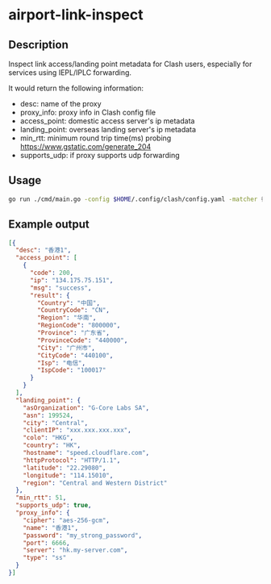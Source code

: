 # airport-link-inspect

## Description

Inspect link access/landing point metadata for Clash users,
especially for services using IEPL/IPLC forwarding.

It would return the following information:

- desc: name of the proxy
- proxy_info: proxy info in Clash config file
- access_point: domestic access server's ip metadata
- landing_point: overseas landing server's ip metadata
- min_rtt: minimum round trip time(ms) probing https://www.gstatic.com/generate_204
- supports_udp: if proxy supports udp forwarding

## Usage

```bash
go run ./cmd/main.go -config $HOME/.config/clash/config.yaml -matcher 香港 | jq
```

## Example output

```json
[{
  "desc": "香港1",
  "access_point": [
    {
      "code": 200,
      "ip": "134.175.75.151",
      "msg": "success",
      "result": {
        "Country": "中国",
        "CountryCode": "CN",
        "Region": "华南",
        "RegionCode": "800000",
        "Province": "广东省",
        "ProvinceCode": "440000",
        "City": "广州市",
        "CityCode": "440100",
        "Isp": "电信",
        "IspCode": "100017"
      }
    }
  ],
  "landing_point": {
    "asOrganization": "G-Core Labs SA",
    "asn": 199524,
    "city": "Central",
    "clientIP": "xxx.xxx.xxx.xxx",
    "colo": "HKG",
    "country": "HK",
    "hostname": "speed.cloudflare.com",
    "httpProtocol": "HTTP/1.1",
    "latitude": "22.29080",
    "longitude": "114.15010",
    "region": "Central and Western District"
  },
  "min_rtt": 51,
  "supports_udp": true,
  "proxy_info": {
    "cipher": "aes-256-gcm",
    "name": "香港1",
    "password": "my_strong_password",
    "port": 6666,
    "server": "hk.my-server.com",
    "type": "ss"
  }
}]
```